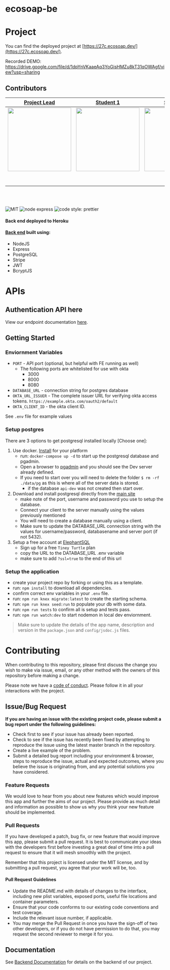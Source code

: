 # ecosoap-be

# Project

You can find the deployed project at [https://27c.ecosoap.dev/](https://27c.ecosoap.dev/).

Recorded DEMO: https://drive.google.com/file/d/1dpYnVKaaeAq3YoGisHMZu8kT31qOWAgf/view?usp=sharing

## Contributors

|                                         [Project Lead](https://github.com/exploratum)                                         |                                           [Student 1](https://github.com/tannerwill756)                                            |                                          [Student 2](https://github.com/KristianCorrea)                                           |                                              [Student 3](https://github.com/prakashbasingh)                                              |
| :---------------------------------------------------------------------------------------------------------------------------: | :--------------------------------------------------------------------------------------------------------------------------------: | :-------------------------------------------------------------------------------------------------------------------------------: | :--------------------------------------------------------------------------------------------------------------------------------------: |
| [<img src="https://ca.slack-edge.com/ESZCHB482-W0123RJ91AT-ca163ceee412-512" width = "200" />](https://github.com/exploratum) |  [<img src="https://ca.slack-edge.com/ESZCHB482-W012BRSQ7QE-d00d40e32383-512" width = "200" />](https://github.com/tannerwill756)  | [<img src="https://ca.slack-edge.com/ESZCHB482-W0138D9L0KA-1f3b536b798f-512" width = "200" />](https://github.com/KristianCorrea) |    [<img src="https://ca.slack-edge.com/ESZCHB482-W012QNXAHHA-3718df56a021-512" width = "200" />](https://github.com/prakashbasingh)     |
|                    [<img src="https://github.com/favicon.ico" width="15"> ](https://github.com/exploratum)                    |                     [<img src="https://github.com/favicon.ico" width="15"> ](https://github.com/tannerwill756)                     |                    [<img src="https://github.com/favicon.ico" width="15"> ](https://github.com/KristianCorrea)                    |                       [<img src="https://github.com/favicon.ico" width="15"> ](https://github.com/prakashbasingh)                        |
|    [ <img src="https://static.licdn.com/sc/h/al2o9zrvru7aqj8e1x2rzsrca" width="15"> ](https://www.linkedin.com/in/tjoux/)     | [ <img src="https://static.licdn.com/sc/h/al2o9zrvru7aqj8e1x2rzsrca" width="15"> ](https://www.linkedin.com/in/tanner-m-williams/) | [ <img src="https://static.licdn.com/sc/h/al2o9zrvru7aqj8e1x2rzsrca" width="15"> ](https://www.linkedin.com/in/kristian-correa/)  | [ <img src="https://static.licdn.com/sc/h/al2o9zrvru7aqj8e1x2rzsrca" width="15"> ](https://www.linkedin.com/in/prakash-singh-457100177/) |

<br>
<br>

![MIT](https://img.shields.io/packagist/l/doctrine/orm.svg)
![node express](https://img.shields.io/node/v-lts/express)
![code style: prettier](https://img.shields.io/badge/code_style-prettier-ff69b4.svg?style=flat-square)


#### Back end deployed to Heroku

#### [Back end](https://github.com/Lambda-School-Labs/Labs27-ecosoap-teamC-BE) built using:

- NodeJS
- Express
- PostgreSQL
- Stripe
- JWT
- BcryptJS

# APIs

## Authentication API here

View our endpoint documentation [here](https://labs27-ecosoap-teamc-api.herokuapp.com/api-docs/).

## Getting Started

### Enviornment Variables

- `PORT` - API port (optional, but helpful with FE running as well)
  - The following ports are whitelisted for use with okta
    - 3000
    - 8000
    - 8080
- `DATABASE_URL` - connection string for postgres database
- `OKTA_URL_ISSUER` - The complete issuer URL for verifying okta access tokens. `https://example.okta.com/oauth2/default`
- `OKTA_CLIENT_ID` - the okta client ID.

See `.env` file for example values

### Setup postgres

There are 3 options to get postgresql installed locally [Choose one]:

1. Use docker. [Install](https://docs.docker.com/get-docker/) for your platform
   - run: `docker-compose up -d` to start up the postgresql database and pgadmin.
   - Open a browser to [pgadmin](http://localhost:5050/) and you should see the Dev server already defined.
   - If you need to start over you will need to delete the folder `$ rm -rf ./data/pg` as this is where all of the server data is stored.
     - if the database `api-dev` was not created then start over.
2. Download and install postgresql directly from the [main site](https://www.postgresql.org/download/)
   - make note of the port, username and password you use to setup the database.
   - Connect your client to the server manually using the values previously mentioned
   - You will need to create a database manually using a client.
   - Make sure to update the DATABASE_URL connection string with the values for username/password, databasename and server port (if not 5432).
3. Setup a free account at [ElephantSQL](https://www.elephantsql.com/plans.html)
   - Sign up for a free `Tiney Turtle` plan
   - copy the URL to the DATABASE_URL .env variable
   - make sure to add `?ssl=true` to the end of this url

### Setup the application

- create your project repo by forking or using this as a template.
- run: `npm install` to download all dependencies.
- confirm correct env variables in your `.env` file.
- run: `npm run knex migrate:latest` to create the starting schema.
- run: `npm run knex seed:run` to populate your db with some data.
- run: `npm run tests` to confirm all is setup and tests pass.
- run: `npm run watch:dev` to start nodemon in local dev enviornment.

> Make sure to update the details of the app name, description and version in
> the `package.json` and `config/jsdoc.js` files.

# Contributing

When contributing to this repository, please first discuss the change you wish to make via issue, email, or any other method with the owners of this repository before making a change.

Please note we have a [code of conduct](./CODE_OF_CONDUCT.md). Please follow it in all your interactions with the project.

## Issue/Bug Request

**If you are having an issue with the existing project code, please submit a bug report under the following guidelines:**

- Check first to see if your issue has already been reported.
- Check to see if the issue has recently been fixed by attempting to reproduce the issue using the latest master branch in the repository.
- Create a live example of the problem.
- Submit a detailed bug report including your environment & browser, steps to reproduce the issue, actual and expected outcomes, where you believe the issue is originating from, and any potential solutions you have considered.

### Feature Requests

We would love to hear from you about new features which would improve this app and further the aims of our project. Please provide as much detail and information as possible to show us why you think your new feature should be implemented.

### Pull Requests

If you have developed a patch, bug fix, or new feature that would improve this app, please submit a pull request. It is best to communicate your ideas with the developers first before investing a great deal of time into a pull request to ensure that it will mesh smoothly with the project.

Remember that this project is licensed under the MIT license, and by submitting a pull request, you agree that your work will be, too.

#### Pull Request Guidelines

- Update the README.md with details of changes to the interface, including new plist variables, exposed ports, useful file locations and container parameters.
- Ensure that your code conforms to our existing code conventions and test coverage.
- Include the relevant issue number, if applicable.
- You may merge the Pull Request in once you have the sign-off of two other developers, or if you do not have permission to do that, you may request the second reviewer to merge it for you.

## Documentation

See [Backend Documentation](https://labs27-ecosoap-teamc-api.herokuapp.com/api-docs/) for details on the backend of our project.
